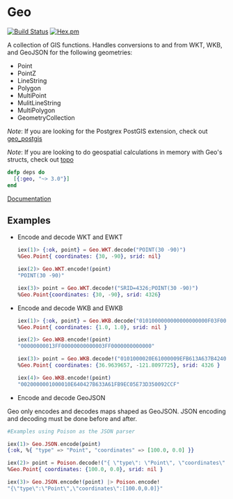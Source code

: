 # Geo

[![Build Status](https://travis-ci.org/bryanjos/geo.svg?branch=master)](https://travis-ci.org/bryanjos/geo)
[![Hex.pm](https://img.shields.io/hexpm/v/geo.svg)](https://hex.pm/packages/geo)

A collection of GIS functions. Handles conversions to and from WKT, WKB, and GeoJSON for the following geometries:

* Point
* PointZ
* LineString
* Polygon
* MultiPoint
* MulitLineString
* MultiPolygon
* GeometryCollection

_Note_: If you are looking for the Postgrex PostGIS extension, check out [geo_postgis](https://github.com/bryanjos/geo_postgis)

_Note_: If you are looking to do geospatial calculations in memory with Geo's structs, check out [topo](https://github.com/pkinney/topo)

```elixir
defp deps do
  [{:geo, "~> 3.0"}]
end
```

[Documentation](http://hexdocs.pm/geo)

## Examples

* Encode and decode WKT and EWKT

  ```elixir
  iex(1)> {:ok, point} = Geo.WKT.decode("POINT(30 -90)")
  %Geo.Point{ coordinates: {30, -90}, srid: nil}

  iex(2)> Geo.WKT.encode!(point)
  "POINT(30 -90)"

  iex(3)> point = Geo.WKT.decode!("SRID=4326;POINT(30 -90)")
  %Geo.Point{coordinates: {30, -90}, srid: 4326}
  ```

- Encode and decode WKB and EWKB

  ```elixir
  iex(1)> {:ok, point} = Geo.WKB.decode("0101000000000000000000F03F000000000000F03F")
  %Geo.Point{ coordinates: {1.0, 1.0}, srid: nil }

  iex(2)> Geo.WKB.encode!(point)
  "00000000013FF00000000000003FF0000000000000"

  iex(3)> point = Geo.WKB.decode!("0101000020E61000009EFB613A637B4240CF2C0950D3735EC0")
  %Geo.Point{ coordinates: {36.9639657, -121.8097725}, srid: 4326 }

  iex(4)> Geo.WKB.encode!(point)
  "0020000001000010E640427B633A61FB9EC05E73D350092CCF"
  ```

- Encode and decode GeoJSON

Geo only encodes and decodes maps shaped as GeoJSON. JSON encoding and decoding must
be done before and after.

```elixir
#Examples using Poison as the JSON parser

iex(1)> Geo.JSON.encode(point)
{:ok, %{ "type" => "Point", "coordinates" => [100.0, 0.0] }}

iex(2)> point = Poison.decode!("{ \"type\": \"Point\", \"coordinates\": [100.0, 0.0] }") |> Geo.JSON.decode
%Geo.Point{ coordinates: {100.0, 0.0}, srid: nil }

iex(3)> Geo.JSON.encode!(point) |> Poison.encode!
"{\"type\":\"Point\",\"coordinates\":[100.0,0.0]}"
```
